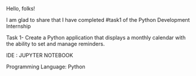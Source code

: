 Hello, folks!

I am glad to share that I have completed #task1 of the Python Development Internship

Task 1- Create a Python application that displays a monthly calendar with the ability to set and manage reminders.

IDE : JUPYTER NOTEBOOK

Programming Language: Python

